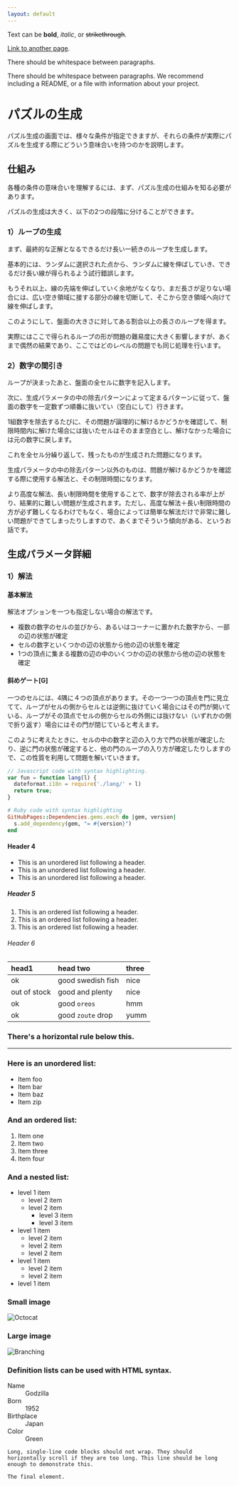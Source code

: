 ```yaml
---
layout: default
---
```


Text can be **bold**, _italic_, or ~~strikethrough~~.

[Link to another page](./index.html).

There should be whitespace between paragraphs.

There should be whitespace between paragraphs. We recommend including a README, or a file with information about your project.

# パズルの生成

パズル生成の画面では、様々な条件が指定できますが、それらの条件が実際にパズルを生成する際にどういう意味合いを持つのかを説明します。

## 仕組み

各種の条件の意味合いを理解するには、まず、パズル生成の仕組みを知る必要があります。

パズルの生成は大きく、以下の2つの段階に分けることができます。

### 1）ループの生成

まず、最終的な正解となるできるだけ長い一続きのループを生成します。

基本的には、ランダムに選択された点から、ランダムに線を伸ばしていき、できるだけ長い線が得られるよう試行錯誤します。

もうそれ以上、線の先端を伸ばしていく余地がなくなり、まだ長さが足りない場合には、広い空き領域に接する部分の線を切断して、そこから空き領域へ向けて線を伸ばします。

このようにして、盤面の大きさに対してある割合以上の長さのループを得ます。

実際にはここで得られるループの形が問題の難易度に大きく影響しますが、あくまで偶然の結果であり、ここではどのレベルの問題でも同じ処理を行います。

### 2）数字の間引き

ループが決まったあと、盤面の全セルに数字を記入します。

次に、生成パラメータの中の除去パターンによって定まるパターンに従って、盤面の数字を一定数ずつ順番に抜いてい（空白にして）行きます。

1組数字を除去するたびに、その問題が論理的に解けるかどうかを確認して、制限時間内に解けた場合には抜いたセルはそのまま空白とし、解けなかった場合には元の数字に戻します。

これを全セル分繰り返して、残ったものが生成された問題になります。

生成パラメータの中の除去パターン以外のものは、問題が解けるかどうかを確認する際に使用する解法と、その制限時間になります。

より高度な解法、長い制限時間を使用することで、数字が除去される率が上がり、結果的に難しい問題が生成されます。ただし、高度な解法＋長い制限時間の方が必ず難しくなるわけでもなく、場合によっては簡単な解法だけで非常に難しい問題ができてしまったりしますので、あくまでそういう傾向がある、というお話です。


## 生成パラメータ詳細

### 1）解法

#### 基本解法

解法オプションを一つも指定しない場合の解法です。

*    複数の数字のセルの並びから、あるいはコーナーに置かれた数字から、一部の辺の状態が確定
*   セルの数字といくつかの辺の状態から他の辺の状態を確定
*   1つの頂点に集まる複数の辺の中のいくつかの辺の状態から他の辺の状態を確定

#### 斜めゲート[G]

一つのセルには、4隅に４つの頂点があります。その一つ一つの頂点を門に見立てて、ループがセルの側からセルとは逆側に抜けていく場合にはその門が開いている、ループがその頂点でセルの側からセルの外側には抜けない（いずれかの側で折り返す）場合にはその門が閉じていると考えます。

このように考えたときに、セルの中の数字と辺の入り方で門の状態が確定したり、逆に門の状態が確定すると、他の門のループの入り方が確定したりしますので、この性質を利用して問題を解いていきます。


```js
// Javascript code with syntax highlighting.
var fun = function lang(l) {
  dateformat.i18n = require('./lang/' + l)
  return true;
}
```

```ruby
# Ruby code with syntax highlighting
GitHubPages::Dependencies.gems.each do |gem, version|
  s.add_dependency(gem, "= #{version}")
end
```

#### Header 4

*   This is an unordered list following a header.
*   This is an unordered list following a header.
*   This is an unordered list following a header.

##### Header 5

1.  This is an ordered list following a header.
2.  This is an ordered list following a header.
3.  This is an ordered list following a header.

###### Header 6

| head1        | head two          | three |
|:-------------|:------------------|:------|
| ok           | good swedish fish | nice  |
| out of stock | good and plenty   | nice  |
| ok           | good `oreos`      | hmm   |
| ok           | good `zoute` drop | yumm  |

### There's a horizontal rule below this.

* * *

### Here is an unordered list:

*   Item foo
*   Item bar
*   Item baz
*   Item zip

### And an ordered list:

1.  Item one
1.  Item two
1.  Item three
1.  Item four

### And a nested list:

- level 1 item
  - level 2 item
  - level 2 item
    - level 3 item
    - level 3 item
- level 1 item
  - level 2 item
  - level 2 item
  - level 2 item
- level 1 item
  - level 2 item
  - level 2 item
- level 1 item

### Small image

![Octocat](https://assets-cdn.github.com/images/icons/emoji/octocat.png)

### Large image

![Branching](https://guides.github.com/activities/hello-world/branching.png)


### Definition lists can be used with HTML syntax.

<dl>
<dt>Name</dt>
<dd>Godzilla</dd>
<dt>Born</dt>
<dd>1952</dd>
<dt>Birthplace</dt>
<dd>Japan</dd>
<dt>Color</dt>
<dd>Green</dd>
</dl>

```
Long, single-line code blocks should not wrap. They should horizontally scroll if they are too long. This line should be long enough to demonstrate this.
```

```
The final element.
```
